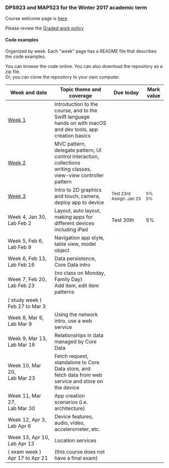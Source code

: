 ### DPS923 and MAP523 for the Winter 2017 academic term

Course welcome page is [here](welcome.md)

Please review the [Graded work policy](graded-work-policy.md)

#### Code examples
Organized by week. Each "week" page has a README file that describes the code examples.

You can browse the code online. You can also download the repository as a zip file.  
Or, you can clone the repository to your own computer.  

|Week&nbsp;and&nbsp;date|Topic theme and coverage|Due today|Mark value|
|--------------------|------------------------|---------|----------|
| [Week 1](notes/week_01) | Introduction to the course, and to the Swift language<br>hands on with macOS and dev tools, app creation basics |
| [Week 2](notes/week_02) | MVC pattern, delegate pattern, UI control interaction, collections<br>writing classes, view-view controller pattern |	
| [Week 3](notes/week_03) | Intro to 2D graphics and touch, camera, deploy app to device | <sub>Test&nbsp;23rd<br>Assign.&nbsp;Jan&nbsp;25</sub> | <sub>5%<br>5%</sub>
| Week 4, Jan 30, <br>Lab Feb 2|	Layout, auto layout, making apps for different devices including iPad | Test 30th | 5%
| Week 5, Feb 6, <br>Lab Feb 9|	Navigation app style, table view, model object		
| Week 6, Feb 13, <br>Lab Feb 16|	Data persistence, Core Data intro		
| Week 7, Feb 20, <br>Lab Feb 23	|(no class on Monday, Family Day)<br>Add item, edit item patterns		
|( study week ) Feb 27 to Mar 3 |			
| Week 8, Mar 6, <br>Lab Mar 9|	Using the network intro, use a web service		
| Week 9, Mar 13, <br>Lab Mar 16|	Relationships in data managed by Core Data		
| Week 10, Mar 20, <br>Lab Mar 23|	Fetch request, standalone to Core Data store, and<br>fetch data from web service and store on the device		
| Week 11, Mar 27, <br>Lab Mar 30|	App creation scenarios (i.e. architecture)		
| Week 12, Apr 3, <br>Lab Apr 6|	Device features, audio, video, accelerometer, etc.		
| Week 13, Apr 10, <br>Lab Apr 13|	Location services		
| ( exam week ) Apr 17 to Apr 21|	(this course does not have a final exam)
